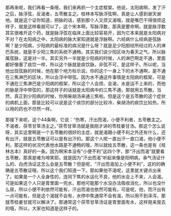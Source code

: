 那再来呢，我们再看一条哦，我们来再抓一个主症框架。他说，太阳病啊，发了汗之后，脉浮弦，反渴者，五苓散主之。桂林本写脉浮弦啊，真是让人感到谢天谢地。就是这个证你知道，把脉的话，感到那个人又烦又渴哦，就是嘴巴干得很烦这样子，就是这样看就可以了。这个宋本啊，写脉浮数，那真是要命啊。就是脉浮数其实很难开这个药，就是脉浮弦在临床上面比较容易开，因为它本来就是太阳病对不对？在太阳病之中，太阳病的脉大家知道就是浮脉啊。六经病什么经病是弦脉啊？是少阳病，少阳病的最标准的病况是什么呀？就是足少阳胆经所经过的人的淋巴系统，就是手少阳三焦的系统不通畅。其实我们说少阳区块为春天之气，所以脉属弦脉，这是对一半。其实另外一半就是少阳病的时候，人的淋巴啊走不通，里面都好像塞了痰饮一样，所以这个脉就是痰饮脉，非弦不可，是这样子。所以呢，当他出现弦脉的时候，他在那个地方标示说，你的这个一身上下的水不通啊，是不通在三焦淋巴的区块，所以会浮中带弦。因为水不通这件事情是太阳病的框架，可是不通在三焦淋巴是少阳病的框架，所以这个人会烦、会渴，水是运不上来的，而他的脉是浮中带弦的，那这样子的话就是太阳病中的三焦不通，那就用五苓散。当然，真正到少阳病的时候，你用柴胡汤来通三焦啦。但是这个是五苓散的这个症状的病机上面，那是比较可以说是这个痰饮的部分比较冷，柴胡汤的痰饮比较热，所以用的药也不尽然一样。

那接下来呢，这个44条啊，它说：“伤寒，汗出而渴，小便不利者，五苓散主之。不渴者，茯苓甘草汤主之。”茯苓甘草汤就是我刚才讲的苓桂姜甘汤。那这个怎么说呀，其实这里啊是一个五苓散的很好的主症，就是渴跟小便不利之外还有什么，还有出汗，就是五苓散证可以是有出汗的。那这个人呢一直出汗一直口渴，他小便不利，那这样的状况代表他水路是不通畅的哦，所以就给五苓散，这一条也是有《桂林古本》真好的一条。因为啊宋本没有“小便不利”这四个字，那“汗出而渴”就要看五苓散，那真是难为啼笑耶。就是因为“汗出而渴”听起来像是阳明病，承气汤证什么的、白虎汤证这怎么会是五苓散？但是呢，“汗出而渴加上小便不利”，这的的确确是五苓散证哦，所以这个我们知道一下。那如果他不渴呢，这里就关键点出来了。如果是一个人全身性的，连同下焦的水运化不良，他的水会上不来，人会渴。可是如果这个人只是胃里面一兜水，那他可能那个水没办法吸收消化，所以也没什么尿，所以小便不利依然可能有，汗出而渴也依然可能有。可是呢，他，而汗出有一点可能有，但是这个渴就不会有，水停中焦通常不会有渴，所以用不到泽泻，那就苓桂姜甘就可以解决了。那通常这个茯苓甘草汤证是胃里面有水，这样晃来晃去的哦，所以，大家也知道是这样子的。
